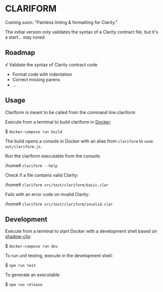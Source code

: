 # CLARIFORM

Coming soon: "Painless linting & formatting for Clarity."

The initial version only validates the syntax of a Clarity contract file,
but it's a start... stay tuned.

## Roadmap

√ Validate the syntax of Clarity contract code

- Format code with indentation
- Correct missing parens
- ...

## Usage 

Clariform is meant to be called from the command line.clariform

Execute from a terminal to build clariform in [Docker](https://www.docker.com/):

$ `docker-compose run build`

The build opens a console in Docker with an alias from `clariform` to `node out/clariform.js`.

Run the clariform executable from the console:

/home# `clariform --help`

Check if a file contains valid Clarity:

/home# `clariform src/test/clariform/basic.clar`

Fails with an error code on invalid Clarity:

/home# `clariform src/test/clariform/invalid.clar`

## Development 

Execute from a terminal to start Docker with a development shell
based on [shadow-cljs](https://github.com/thheller/shadow-cljs):

$ `docker-compose run dev`

To run unit testing, execute in the development shell:

$ `npm run test`

To generate an executable:

$ `npm run release`


